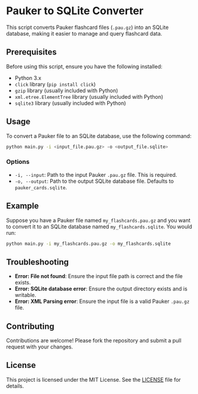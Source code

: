 # Pauker to SQLite Converter

This script converts Pauker flashcard files (`.pau.gz`) into an SQLite database, making it easier to manage and query flashcard data.

## Prerequisites

Before using this script, ensure you have the following installed:
- Python 3.x
- `click` library (`pip install click`)
- `gzip` library (usually included with Python)
- `xml.etree.ElementTree` library (usually included with Python)
- `sqlite3` library (usually included with Python)

## Usage

To convert a Pauker file to an SQLite database, use the following command:

```bash
python main.py -i <input_file.pau.gz> -o <output_file.sqlite>
```

### Options
- `-i, --input`: Path to the input Pauker `.pau.gz` file. This is required.
- `-o, --output`: Path to the output SQLite database file. Defaults to `pauker_cards.sqlite`.

## Example

Suppose you have a Pauker file named `my_flashcards.pau.gz` and you want to convert it to an SQLite database named `my_flashcards.sqlite`. You would run:

```bash
python main.py -i my_flashcards.pau.gz -o my_flashcards.sqlite
```

## Troubleshooting

- **Error: File not found**: Ensure the input file path is correct and the file exists.
- **Error: SQLite database error**: Ensure the output directory exists and is writable.
- **Error: XML Parsing error**: Ensure the input file is a valid Pauker `.pau.gz` file.

## Contributing

Contributions are welcome! Please fork the repository and submit a pull request with your changes.

## License

This project is licensed under the MIT License. See the [LICENSE](LICENSE.md) file for details.
